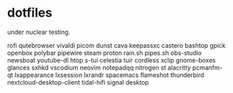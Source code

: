 # dotfiles
under nuclear testing.


rofi
qutebrowser
vivaldi
picom
dunst
cava
keepassxc
castero
bashtop
gpick
openbox
polybar
pipewire
steam
proton
rain.sh
pipes.sh
obs-studio
newsboat
youtube-dl
htop
s-tui
celestia
tuir
cordless
xclip
gnome-boxes
glances
sxhkd
vscodium
neovim
notepadqq
nitrogen
st
alacritty
pcmanfm-qt
lxappearance
lxsession
lxrandr
spacemacs
flameshot
thunderbird
nextcloud-desktop-client
tidal-hifi
signal desktop


